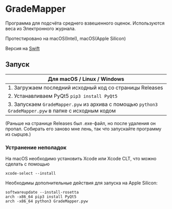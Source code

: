 # GradeMapper

Программа для подсчёта среднего взвешенного оценок. Используются веса из Электронного журнала.

Протестировано на macOS(Intel), macOS(Apple Silicon)

Версия на [Swift](https://github.com/ivabus/GradeMapper-swift)

## Запуск

| Для macOS / Linux / Windows |
|-|
|1. Загружаем последний исходный код со страницы Releases |
|2. Устанавливаем PyQt5 `pip3 install PyQt5` |
|3. Запускаем `GradeMapper.pyw` из архива с помощью `python3 GradeMapper.pyw` в папке с исходным кодом |

(Раньше на странице Releases был .exe-файл, но после удаления он пропал. Собирать его заново мне лень, так что запускайте программу из сырцов.)

### Устранение неполадок

На macOS необходимо установить Xcode или Xcode CLT, что можно сделать с помощью

    xcode-select --install

Необходимы дополнительные действия для запуска на Apple Silicon:

    softwareupdate --install-rosetta
    arch -x86_64 pip3 install PyQt5
    arch -x86_64 python3 GradeMapper.pyw

